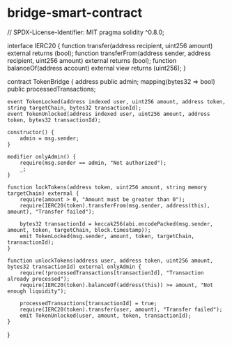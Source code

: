 # bridge-smart-contract
// SPDX-License-Identifier: MIT
pragma solidity ^0.8.0;

interface IERC20 {
    function transfer(address recipient, uint256 amount) external returns (bool);
    function transferFrom(address sender, address recipient, uint256 amount) external returns (bool);
    function balanceOf(address account) external view returns (uint256);
}

contract TokenBridge {
    address public admin;
    mapping(bytes32 => bool) public processedTransactions;
    
    event TokenLocked(address indexed user, uint256 amount, address token, string targetChain, bytes32 transactionId);
    event TokenUnlocked(address indexed user, uint256 amount, address token, bytes32 transactionId);

    constructor() {
        admin = msg.sender;
    }
    
    modifier onlyAdmin() {
        require(msg.sender == admin, "Not authorized");
        _;
    }
    
    function lockTokens(address token, uint256 amount, string memory targetChain) external {
        require(amount > 0, "Amount must be greater than 0");
        require(IERC20(token).transferFrom(msg.sender, address(this), amount), "Transfer failed");
        
        bytes32 transactionId = keccak256(abi.encodePacked(msg.sender, amount, token, targetChain, block.timestamp));
        emit TokenLocked(msg.sender, amount, token, targetChain, transactionId);
    }
    
    function unlockTokens(address user, address token, uint256 amount, bytes32 transactionId) external onlyAdmin {
        require(!processedTransactions[transactionId], "Transaction already processed");
        require(IERC20(token).balanceOf(address(this)) >= amount, "Not enough liquidity");
        
        processedTransactions[transactionId] = true;
        require(IERC20(token).transfer(user, amount), "Transfer failed");
        emit TokenUnlocked(user, amount, token, transactionId);
    }
}

